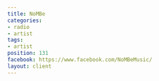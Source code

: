 ```yaml
---
title: NoMBe
categories:
- radio
- artist
tags:
- artist
position: 131
facebook: https://www.facebook.com/NoMBeMusic/
layout: client
---
```


